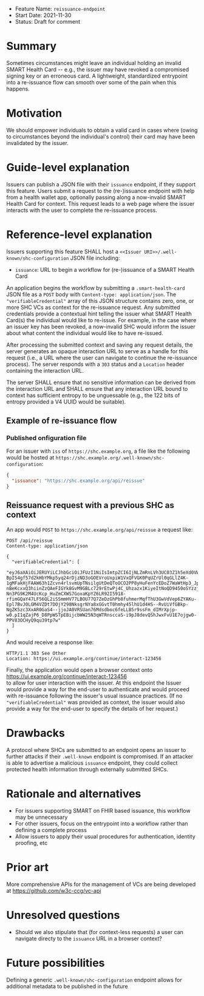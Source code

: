 - Feature Name: `reissuance-endpoint`
- Start Date: 2021-11-30
- Status: Draft for comment
  
# Summary

Sometimes circumstances might leave an individual holding an invalid SMART Health Card -- e.g., the issuer may have revoked a compromised signing key or an erroneous card. A lightweight, standardized entrypoint into a re-issuance flow can smooth over some of the pain when this happens.

# Motivation

We should empower individuals to obtain a valid card in cases where (owing to circumstances beyond the individual's control) their card may have been invalidated by the issuer.

# Guide-level explanation

Issuers can publish a JSON file with their `issuance` endpoint, if they support this feature. Users submit a request to the (re-)issuance endpoint with help from a health wallet app, optionally passing along a now-invalid SMART Health Card for context. This request leads to a web page where the issuer interacts with the user to complete the re-issuance process.

# Reference-level explanation

Issuers supporting this feature SHALL host a `<<Issuer URI>>/.well-known/shc-configuration` JSON file including:

* `issuance`: URL to begin a workflow for (re-)issuance of a SMART Health Card

An application begins the workflow by submitting a `.smart-health-card` JSON file as a `POST` body with `Content-type: application/json`. The `"verifiableCredential"` array of this JSON structure contains zero, one, or more SHC VCs as context for the re-issuance request. Any submitted credentials provide a contextual hint telling the issuer what SMART Health Card(s) the individual would like to re-issue. For example, in the case where an issuer key has been revoked, a now-invalid SHC would inform the issuer about what content the individual would like to have re-issued.

After processing the submitted context and saving any request details, the server generates an opaque interaction URL to serve as a handle for this request (i.e., a URL where the user can navigate to continue the re-issuance process). The server responds with a `303` status and a `Location` header containing the interaction URL.

The server SHALL ensure that no sensitive information can be derived from the interaction URL and SHALL ensure that any interaction URL bound to context has sufficient entropy to be unguessable (e.g., the 122 bits of entropy provided a V4 UUID would be suitable).


## Example of re-issuance flow

### Published onfiguration file

For an issuer with `iss` of `https://shc.example.org`, a file like the following would be hosted at `https://shc.example.org/.well-known/shc-configuration`:

```json
{
  "issuance": "https://shc.example.org/api/reissue"
}
```

## Reissuance request with a previous SHC as context

An app would `POST` to `https://shc.example.org/api/reissue` a request like:

```
POST /api/reissue
Content-type: application/json

{
  "verifiableCredential": [
    "eyJ6aXAiOiJERUYiLCJhbGciOiJFUzI1NiIsImtpZCI6IjNLZmRnLVh3UC03Z1h5eXd0VWZVQUR3QnVtRE9QS01ReC1pRUxMMTFXOXMifQ.3ZJLb9swEIT_SrC9ypKo1nGtW50CfRyKAk1zKXygqbXFgg-BpIS4gf57d2kHbYMkp5yq24rDjzND3oGOEVroUxpiW1VxQFVGK0PqUZrUl0qGLlZ4K-1gMFakHjFAAW63h1Zcvn4rlsvmUpTNsilgUtDeQToOCO2PP8yHuFenYcEDoZ7WaWtHp3_JpL17Vqj8pDuxhm0BKmCHLmlpvo27n6gSW9r3OtxgiMxp4U1Zl4J4_Hczus4gawJGPwaF19k-nBeKcxxQ3hiinZzQAeFIGYk8GvM9GBLc729rEtwPj4C_Uhzazx1KiyeItNoQD9450oSYzzjoCR33-Nn3PG9K2M4UcKcp_HuZmCXWS7GoxaKpYZ6LR92I5918-rfimGQaY47LF56QL2iSSmmHV77LBOU77Q7ZeDzGhPb8fuhmerMqfThU3GwVdVep6ZYAKu-Epl7BvJ0LGM4VZDt7DOjY298NksgrNYa8xGGvtT0hmhy45lhU1d4HS--RvUiVfGBkp-NgZK5zc3XxAR0GaS4--jjoJA0VRSUan76Mdsdboc6feLLB5r9ssFm_dIMrXpjp-w0.pI1qZajP6_D8PpWSTpEBijcbWW25N3qWTRnsccaS-i9pJ8devQShJwxFvU1E7ojgw0-PPV83OCHyQ9qu39tp7w"
  ]
}
```

And would receive a response like:

```
HTTP/1.1 303 See Other
Location: https://ui.example.org/continue/interact-123456
```

Finally, the application would open a browser context onto https://ui.example.org/continue/interact-123456   
to allow for user interaction with the issuer. At this endpoint the Issuer would provide a way for the end-user to authenticate and would proceed with re-issuance following the issuer's usual issuance practices. (If no `"verifiableCredential"` was provided as context, the issuer would also provide a way for the end-user to specify the details of her request.)


# Drawbacks

A protocol where SHCs are submitted to an endpoint opens an issuer to further attacks if their `.well-known` endpoint is compromised. If an attacker is able to advertise a malicious `issuance` endpoint, they could collect protected health information through externally submitted SHCs.

# Rationale and alternatives

* For issuers supporting SMART on FHIR based issuance, this workflow may be unnecessary
* For other issuers, focus on the entrypoint into a workflow rather than defining a complete process
* Allow issuers to apply their usual procedures for authentication, identity proofing, etc

# Prior art

More comprehensive APIs for the management of VCs are being developed at https://github.com/w3c-ccg/vc-api

# Unresolved questions

* Should we also stipulate that (for context-less requests) a user can navigate directy to the `issuance` URL in a browser context?

# Future possibilities

Defining a generic `.well-known/shc-configuration` endpoint allows for additional metadata to be published in the future
